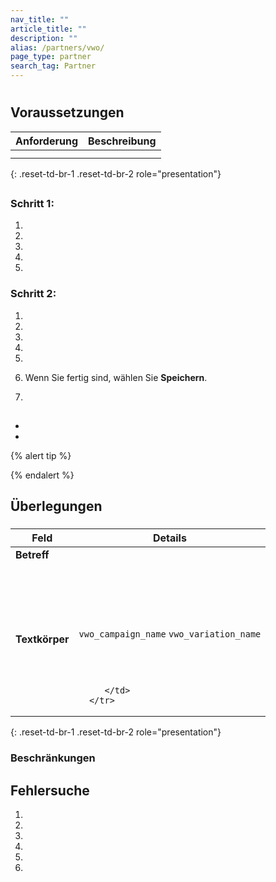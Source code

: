 ```yaml
---
nav_title: ""
article_title: ""
description: ""
alias: /partners/vwo/
page_type: partner
search_tag: Partner
---
```


# 

>  



## Voraussetzungen

| Anforderung     | Beschreibung |
|-----------------|-------------|
|      |  |
|    |    |
{: .reset-td-br-1 .reset-td-br-2 role="presentation"}

## 

### Schritt 1: 

1. 
2.  

   

4. 
5.  

   

6. 

### Schritt 2: 

1. 
3. 
4. 
6. 
7. 
8.  Wenn Sie fertig sind, wählen Sie **Speichern**.

   

9. 

   

## 



-  
- 

{% alert tip %}

{% endalert %}

## Überlegungen

### 

 

   <table>
   <thead>
      <tr>
         <th>Feld</th>
         <th>Details</th>
      </tr>
   </thead>
   <tbody>
      <tr>
         <td><strong>Betreff</strong></td>
         <td></td>
      </tr>
      <tr>
         <td><strong>Textkörper</strong></td>
         <td>
         <br><br>
          <br><br>
          <br>
          <code>vwo_campaign_name</code> <code>vwo_variation_name</code><br><br>
         <br><br>
         
         </td>
      </tr>
   </tbody>
   </table>
   {: .reset-td-br-1 .reset-td-br-2 role="presentation"}

### 



### Beschränkungen

 

## Fehlersuche



1. 
2. 
3.  
4. 
5. 
6.   

 


